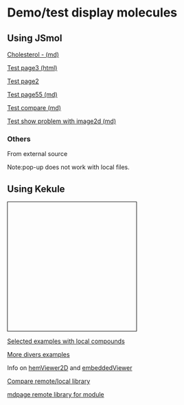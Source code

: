 # Demo/test display molecules
## Using JSmol

[Cholesterol -  (md)](page4)

[Test page3 (html)](page3)

[Test page2](page2)

[Test page55 (md)](page5)

[Test compare (md)](compare)

[Test show problem with image2d (md)](page11)

### Others

From external source

<script type="text/javascript" src="https://chemapps.stolaf.edu/jmol/jmol.php?source=https://static.molinstincts.com/sdf_3d/cholesterol-3D-structure-CT1001897301.sdf&link=Pop up 3D structure of cholesterol"></script>

Note:pop-up does not work with local files.
## Using Kekule

<script src="https://partridgejiang.github.io/Kekule.js/demos/libs/kekule/kekule.js?module=chemWidget"></script>
<span style="display:block;border:1px solid black;width:300px;height:300px" data-widget="Kekule.ChemWidget.Viewer2D" data-chem-obj="url(data/menthol-2D.mol)" data-caption="menthol"></span>

[Selected examples with local compounds](page12)

[More divers examples](page13)

Info on [hemViewer2D](https://partridgejiang.github.io/Kekule.js/demos/demoLauncher.html?id=chemViewer2D) and [embeddedViewer](https://partridgejiang.github.io/Kekule.js/demos/demoLauncher.html?id=embeddedViewer) 


[Compare remote/local library](page14)

[mdpage remote library for module](page15)
